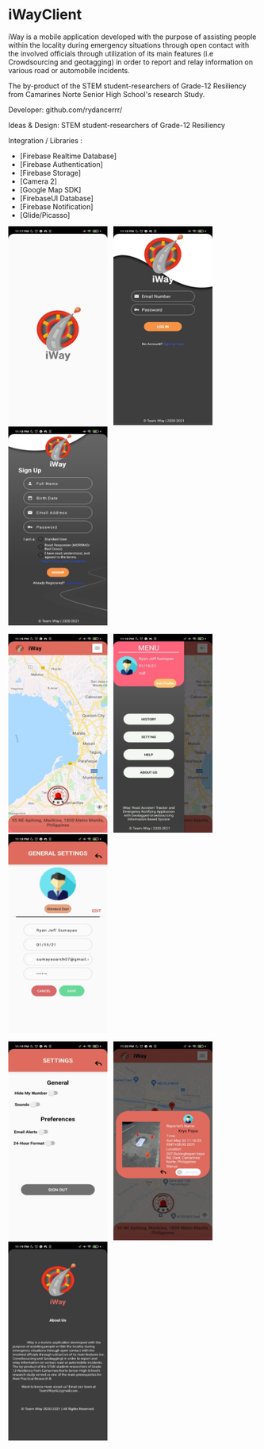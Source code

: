 # iWayClient
iWay is a mobile application developed with the purpose of assisting people within the locality during emergency situations through open contact with the involved officials through utilization of its main features (i.e Crowdsourcing and geotagging) in order to report and relay information on various road or automobile incidents. 

The by-product of the STEM student-researchers of Grade-12 Resiliency from Camarines Norte Senior High School's research Study.

Developer: github.com/rydancerrr/

Ideas & Design:  STEM student-researchers of Grade-12 Resiliency

 Integration / Libraries :
  * [Firebase Realtime Database]
  * [Firebase Authentication]
  * [Firebase Storage]
  * [Camera 2]
  * [Google Map SDK]
  * [FirebaseUI Database]
  * [Firebase Notification]
  * [Glide/Picasso]
  
<img src="https://github.com/rydancerrr/IWayClient/blob/main/images/1.jpg" width="200" height="400"> &nbsp; <img src="https://github.com/rydancerrr/IWayClient/blob/main/images/2.jpg" width="200" height="400"> &nbsp; <img src="https://github.com/rydancerrr/IWayClient/blob/main/images/3.jpg" width="200" height="400">

<img src="https://github.com/rydancerrr/IWayClient/blob/main/images/4.jpg" width="200" height="400"> &nbsp; <img src="https://github.com/rydancerrr/IWayClient/blob/main/images/5.jpg" width="200" height="400"> &nbsp; <img src="https://github.com/rydancerrr/IWayClient/blob/main/images/6.jpg" width="200" height="400">

<img src="https://github.com/rydancerrr/IWayClient/blob/main/images/7.jpg" width="200" height="400"> &nbsp; <img src="https://github.com/rydancerrr/IWayClient/blob/main/images/9.jpg" width="200" height="400"> &nbsp; <img src="https://github.com/rydancerrr/IWayClient/blob/main/images/8.jpg" width="200" height="400">
